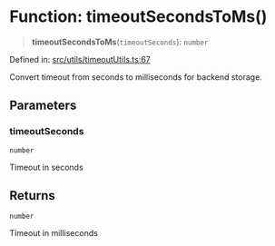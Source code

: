 # Function: timeoutSecondsToMs()

> **timeoutSecondsToMs**(`timeoutSeconds`): `number`

Defined in: [src/utils/timeoutUtils.ts:67](https://github.com/Nick2bad4u/Uptime-Watcher/blob/dca5483e793478722cd3e6e125cafcec5fc771f0/src/utils/timeoutUtils.ts#L67)

Convert timeout from seconds to milliseconds for backend storage.

## Parameters

### timeoutSeconds

`number`

Timeout in seconds

## Returns

`number`

Timeout in milliseconds
